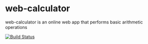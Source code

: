 # web-calculator
web-calculator is an online web app that performs basic arithmetic operations 

[![Build Status](https://travis-ci.org/RachealN/web-calculator.svg?branch=develop)](https://travis-ci.org/RachealN/web-calculator)
